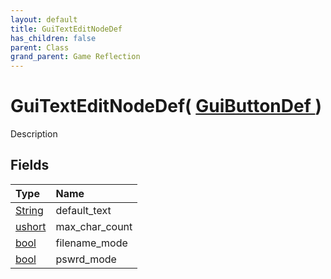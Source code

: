 ```yaml
---
layout: default
title: GuiTextEditNodeDef
has_children: false
parent: Class
grand_parent: Game Reflection
---
```

# GuiTextEditNodeDef( [ GuiButtonDef ](/docs/game-reflection/classes/gui_button_def) )
Description 

## Fields

| Type | Name |
|:-------------|:--------------|
| [String](/docs/game-reflection/components/string) | default_text |
| [ushort](/docs/game-reflection/enums/ushort) | max_char_count |
| [bool](/docs/game-reflection/components/bool) | filename_mode |
| [bool](/docs/game-reflection/components/bool) | pswrd_mode |

